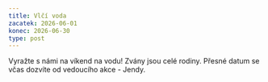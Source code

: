 ```yaml
---
title: Vlčí voda
zacatek: 2026-06-01
konec: 2026-06-30
type: post
---
```

V﻿yražte s námi na víkend na vodu! Zvány jsou celé rodiny. Přesné datum se včas dozvíte od vedoucího akce - Jendy.